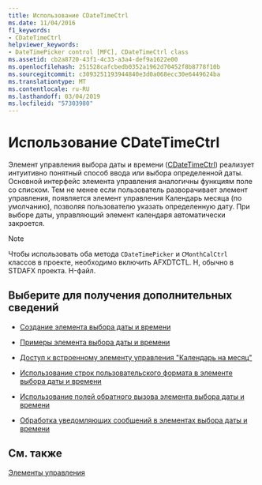 ```yaml
---
title: Использование CDateTimeCtrl
ms.date: 11/04/2016
f1_keywords:
- CDateTimeCtrl
helpviewer_keywords:
- DateTimePicker control [MFC], CDateTimeCtrl class
ms.assetid: cb2a8720-43f1-4c33-a3a4-def9a1622e00
ms.openlocfilehash: 251528cafcbedb0352a1962d70452f8b8778f10b
ms.sourcegitcommit: c3093251193944840e3d0a068ecc30e6449624ba
ms.translationtype: MT
ms.contentlocale: ru-RU
ms.lasthandoff: 03/04/2019
ms.locfileid: "57303980"
---
```

# <a name="using-cdatetimectrl"></a>Использование CDateTimeCtrl

Элемент управления выбора даты и времени ([CDateTimeCtrl](../mfc/reference/cdatetimectrl-class.md)) реализует интуитивно понятный способ ввода или выбора определенной даты. Основной интерфейс элемента управления аналогичны функциям поле со списком. Тем не менее если пользователь разворачивает элемент управления, появляется элемент управления Календарь месяца (по умолчанию), позволяя пользователю указать определенную дату. При выборе даты, управляющий элемент календаря автоматически закроется.

> [!NOTE]
>  Чтобы использовать оба метода `CDateTimePicker` и `CMonthCalCtrl` классов в проекте, необходимо включить AFXDTCTL. H, обычно в STDAFX проекта. H-файл.

## <a name="what-do-you-want-to-know-more-about"></a>Выберите для получения дополнительных сведений

- [Создание элемента выбора даты и времени](../mfc/creating-the-date-and-time-picker-control.md)

- [Примеры элемента выбора даты и времени](../mfc/date-and-time-picker-control-examples.md)

- [Доступ к встроенному элементу управления "Календарь на месяц"](../mfc/accessing-the-embedded-month-calendar-control.md)

- [Использование строк пользовательского формата в элементе выбора даты и времени](../mfc/using-custom-format-strings-in-a-date-and-time-picker-control.md)

- [Использование полей обратного вызова элемента выбора даты и времени](../mfc/using-callback-fields-in-a-date-and-time-picker-control.md)

- [Обработка уведомляющих сообщений в элементах выбора даты и времени](../mfc/processing-notification-messages-in-date-and-time-picker-controls.md)

## <a name="see-also"></a>См. также

[Элементы управления](../mfc/controls-mfc.md)
